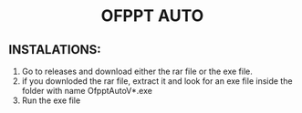 <h1 style="text-align:center">OFPPT AUTO</h1>

## INSTALATIONS:
1. Go to releases and download either the rar file or the exe file.
2. if you downloded the rar file, extract it and look for an exe file inside the folder with name OfpptAutoV*.exe
3. Run the exe file
